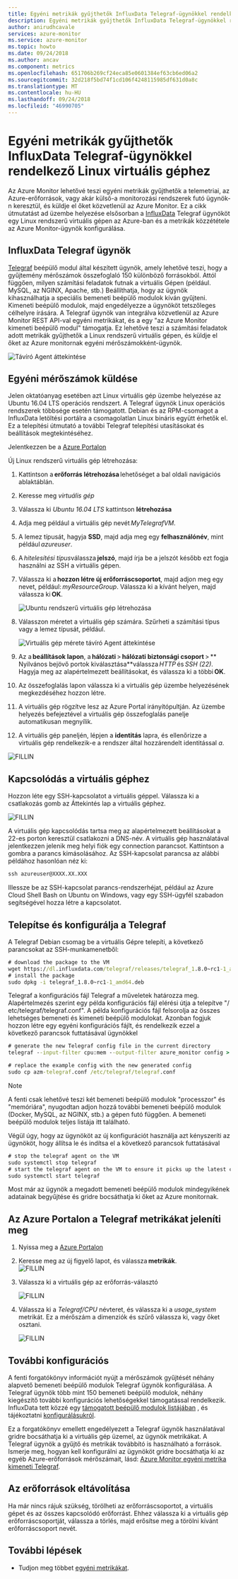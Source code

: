 ```yaml
---
title: Egyéni metrikák gyűjthetők InfluxData Telegraf-ügynökkel rendelkező Linux virtuális géphez
description: Egyéni metrikák gyűjthetők InfluxData Telegraf-ügynökkel rendelkező Linux virtuális géphez
author: anirudhcavale
services: azure-monitor
ms.service: azure-monitor
ms.topic: howto
ms.date: 09/24/2018
ms.author: ancav
ms.component: metrics
ms.openlocfilehash: 651706b269cf24eca85e0601384ef63cb6ed06a2
ms.sourcegitcommit: 32d218f5bd74f1cd106f4248115985df631d0a8c
ms.translationtype: MT
ms.contentlocale: hu-HU
ms.lasthandoff: 09/24/2018
ms.locfileid: "46990705"
---
```

# <a name="collect-custom-metrics-for-a-linux-vm-with-the-influxdata-telegraf-agent"></a>Egyéni metrikák gyűjthetők InfluxData Telegraf-ügynökkel rendelkező Linux virtuális géphez

Az Azure Monitor lehetővé teszi egyéni metrikák gyűjthetők a telemetriai, az Azure-erőforrások, vagy akár külső-a monitorozási rendszerek futó ügynök-n keresztül, és küldje el őket közvetlenül az Azure Monitor. Ez a cikk útmutatást ad üzembe helyezése elsősorban a [InfluxData](https://www.influxdata.com/) Telegraf ügynököt egy Linux rendszerű virtuális gépen az Azure-ban és a metrikák közzététele az Azure Monitor-ügynök konfigurálása. 

## <a name="influxdata-telegraf-agent"></a>InfluxData Telegraf ügynök 

[Telegraf](https://docs.influxdata.com/telegraf/v1.7/) beépülő modul által készített ügynök, amely lehetővé teszi, hogy a gyűjtemény mérőszámok összefoglaló 150 különböző forrásokból. Attól függően, milyen számítási feladatok futnak a virtuális Gépen (például. MySQL, az NGINX, Apache, stb.) Beállíthatja, hogy az ügynök kihasználhatja a speciális bemeneti beépülő modulok kíván gyűjteni. Kimeneti beépülő modulok, majd engedélyezze a ügynököt tetszőleges célhelyre írására. A Telegraf ügynök van integrálva közvetlenül az Azure Monitor REST API-val egyéni metrikákat, és a egy "az Azure Monitor kimeneti beépülő modul" támogatja. Ez lehetővé teszi a számítási feladatok adott metrikák gyűjthetők a Linux rendszerű virtuális gépen, és küldje el őket az Azure monitornak egyéni mérőszámokként-ügynök. 

 ![Távíró Agent áttekintése](./media/metrics-store-custom-linux-telegraf/telegraf-agent-overview.png)

## <a name="send-custom-metrics"></a>Egyéni mérőszámok küldése 

Jelen oktatóanyag esetében azt Linux virtuális gép üzembe helyezése az Ubuntu 16.04 LTS operációs rendszert. A Telegraf ügynök Linux operációs rendszerek többsége esetén támogatott. Debian és az RPM-csomagot a InfluxData letöltési portálra a csomagolatlan Linux bináris együtt érhetők el. Ez a telepítési útmutató a további Telegraf telepítési utasításokat és beállítások megtekintéséhez. 

Jelentkezzen be a [Azure Portalon](https://portal.azure.com)

Új Linux rendszerű virtuális gép létrehozása: 

1. Kattintson a **erőforrás létrehozása** lehetőséget a bal oldali navigációs ablaktáblán. 
1. Keresse meg *virtuális gép*  
1. Válassza ki *Ubuntu 16.04 LTS* kattintson **létrehozása** 
1. Adja meg például a virtuális gép nevét *MyTelegrafVM*.  
1. A lemez típusát, hagyja **SSD**, majd adja meg egy **felhasználónév**, mint például *azureuser*. 
1. A *hitelesítési típus*válassza **jelszó**, majd írja be a jelszót később ezt fogja használni az SSH a virtuális gépen. 
1. Válassza ki a **hozzon létre új erőforráscsoportot**, majd adjon meg egy nevet, például: *myResourceGroup*.  Válassza ki a kívánt helyen, majd válassza ki **OK**. 

     ![Ubuntu rendszerű virtuális gép létrehozása](./media/metrics-store-custom-linux-telegraf/create-vm.png)

1. Válasszon méretet a virtuális gép számára. Szűrheti a számítási típus vagy a lemez típusát, például. 

     ![Virtuális gép mérete távíró Agent áttekintése](./media/metrics-store-custom-linux-telegraf/vm-size.png)

1. Az a **beállítások lapon**, a **hálózati** > **hálózati biztonsági csoport** > ** Nyilvános bejövő portok kiválasztása**válassza *HTTP* és *SSH (22)*. Hagyja meg az alapértelmezett beállításokat, és válassza ki a többi **OK**. 

1. Az összefoglalás lapon válassza ki a virtuális gép üzembe helyezésének megkezdéséhez hozzon létre. 

1. A virtuális gép rögzítve lesz az Azure Portal irányítópultján. Az üzembe helyezés befejeztével a virtuális gép összefoglalás panelje automatikusan megnyílik. 

1. A virtuális gép paneljén, lépjen a **identitás** lapra, és ellenőrizze a virtuális gép rendelkezik-e a rendszer által hozzárendelt identitással *a*. 
 
![FILLIN](./media/metrics-store-custom-linux-telegraf/connect-to-VM.png)
 
## <a name="connect-to-the-vm"></a>Kapcsolódás a virtuális géphez 

Hozzon léte egy SSH-kapcsolatot a virtuális géppel. Válassza ki a csatlakozás gomb az Áttekintés lap a virtuális géphez. 

![FILLIN](./media/metrics-store-custom-linux-telegraf/connect-VM-button2.png)

A virtuális gép kapcsolódás tartsa meg az alapértelmezett beállításokat a 22-es porton keresztül csatlakozni a DNS-név. A virtuális gép használatával jelentkezzen jelenik meg helyi fiók egy connection parancsot. Kattintson a gombra a parancs kimásolásához. Az SSH-kapcsolat parancsa az alábbi példához hasonlóan néz ki: 

```cmd
ssh azureuser@XXXX.XX.XXX 
```

Illessze be az SSH-kapcsolat parancs-rendszerhéjat, például az Azure Cloud Shell Bash on Ubuntu on Windows, vagy egy SSH-ügyfél szabadon segítségével hozza létre a kapcsolatot. 

## <a name="install-and-configure-telegraf"></a>Telepítse és konfigurálja a Telegraf 

A Telegraf Debian csomag be a virtuális Gépre telepíti, a következő parancsokat az SSH-munkamenetből: 

```cmd
# download the package to the VM 
wget https://dl.influxdata.com/telegraf/releases/telegraf_1.8.0~rc1-1_amd64.deb 
# install the package 
sudo dpkg -i telegraf_1.8.0~rc1-1_amd64.deb
```
Telegraf a konfigurációs fájl Telegraf a műveletek határozza meg. Alapértelmezés szerint egy példa konfigurációs fájl elérési útja a telepítve "/ etc/telegraf/telegraf.conf". A példa konfigurációs fájl felsorolja az összes lehetséges bemeneti és kimeneti beépülő modulokat. Azonban fogjuk hozzon létre egy egyéni konfigurációs fájlt, és rendelkezik ezzel a következő parancsok futtatásával ügynökkel 

```cmd
# generate the new Telegraf config file in the current directory 
telegraf --input-filter cpu:mem --output-filter azure_monitor config > azm-telegraf.conf 

# replace the example config with the new generated config 
sudo cp azm-telegraf.conf /etc/telegraf/telegraf.conf 
```

> [!NOTE]
> A fenti csak lehetővé teszi két bemeneti beépülő modulok "processzor" és "memóriára", nyugodtan adjon hozzá további bemeneti beépülő modulok (Docker, MySQL, az NGINX, stb.) a gépen futó függően. A bemeneti beépülő modulok teljes listája itt található. 

Végül úgy, hogy az ügynököt az új konfigurációt használja azt kényszeríti az ügynököt, hogy állítsa le és indítsa el a következő parancsok futtatásával 

```cmd
# stop the telegraf agent on the VM 
sudo systemctl stop telegraf 
# start the telegraf agent on the VM to ensure it picks up the latest configuration 
sudo systemctl start telegraf 
```
Most már az ügynök a megadott bemeneti beépülő modulok mindegyikének adatainak begyűjtése és gridre bocsáthatja ki őket az Azure monitornak. 

## <a name="plot-your-telegraf-metrics-in-the-azure-portal"></a>Az Azure Portalon a Telegraf metrikákat jeleníti meg 

1. Nyissa meg a [Azure Portalon](https://portal.azure.com) 

1. Keresse meg az új figyelő lapot, és válassza **metrikák**.  
     ![FILLIN](./media/metrics-store-custom-linux-telegraf/metrics.png)

1. Válassza ki a virtuális gép az erőforrás-választó

     ![FILLIN](./media/metrics-store-custom-linux-telegraf/metric-chart.png)

1. Válassza ki a *Telegraf/CPU* névteret, és válassza ki a *usage_system* metrikát. Ez a mérőszám a dimenziók és szűrő válassza ki, vagy őket osztani.  

     ![FILLIN](./media/metrics-store-custom-linux-telegraf/VM-resource-selector.png)

## <a name="additional-configuration"></a>További konfigurációs 

A fenti forgatókönyv információt nyújt a mérőszámok gyűjtését néhány alapvető bemeneti beépülő modulok Telegraf ügynök konfigurálása. A Telegraf ügynök több mint 150 bemeneti beépülő modulok, néhány kiegészítő további konfigurációs lehetőségekkel támogatással rendelkezik. InfluxData tett közzé egy [támogatott beépülő modulok listájában](https://docs.influxdata.com/telegraf/v1.7/plugins/inputs/) , és tájékoztatni [konfigurálásukról](https://docs.influxdata.com/telegraf/v1.7/administration/configuration/).  

Ez a forgatókönyv emellett engedélyezett a Telegraf ügynök használatával gridre bocsáthatja ki a virtuális gép üzemel, az ügynök metrikákat. A Telegraf ügynök a gyűjtő és metrikák továbbító is használható a források. Ismerje meg, hogyan kell konfigurálni az ügynököt gridre bocsáthatja ki az egyéb Azure-erőforrások mérőszámait, lásd: [Azure Monitor egyéni metrika kimeneti Telegraf](https://github.com/influxdata/telegraf/blob/fb704500386214655e2adb53b6eb6b15f7a6c694/plugins/outputs/azure_monitor/README.md).  

## <a name="clean-up-resources"></a>Az erőforrások eltávolítása 

Ha már nincs rájuk szükség, törölheti az erőforráscsoportot, a virtuális gépet és az összes kapcsolódó erőforrást. Ehhez válassza ki a virtuális gép erőforráscsoportját, válassza a törlés, majd erősítse meg a törölni kívánt erőforráscsoport nevét. 

## <a name="next-steps"></a>További lépések
- Tudjon meg többet [egyéni metrikákat](metrics-custom-overview.md).


